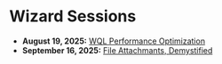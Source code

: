 # Wizard Sessions

- **August 19, 2025:** [WQL Performance Optimization](./Sessions/20250819_WQL_Optimization)
- **September 16, 2025:** [File Attachmants, Demystified](./Sessions/20250916_File_Attachments_Demystified)
